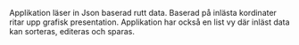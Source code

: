 Applikation läser in Json baserad rutt data.
Baserad på inlästa kordinater ritar upp grafisk presentation.
Applikation har också en list vy där inläst data kan sorteras, editeras och sparas.
